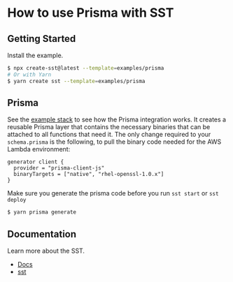 # How to use Prisma with SST

## Getting Started

Install the example.

```bash
$ npx create-sst@latest --template=examples/prisma
# Or with Yarn
$ yarn create sst --template=examples/prisma
```

## Prisma

See the [example stack](stacks/index.ts) to see how the Prisma integration works. It creates a reusable Prisma layer that contains the necessary binaries that can be attached to all functions that need it. The only change required to your `schema.prisma` is the following, to pull the binary code needed for the AWS Lambda environment:

```
generator client {
  provider = "prisma-client-js"
  binaryTargets = ["native", "rhel-openssl-1.0.x"]
}
```

Make sure you generate the prisma code before you run `sst start` or `sst deploy`

```bash
$ yarn prisma generate
```

## Documentation

Learn more about the SST.

- [Docs](https://docs.sst.dev/)
- [sst](https://docs.sst.dev/packages/sst)
